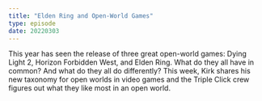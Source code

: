 ```yaml
---
title: "Elden Ring and Open-World Games"
type: episode
date: 20220303
---
```

This year has seen the release of three great open-world games: Dying Light 2, Horizon Forbidden West, and Elden Ring. What do they all have in common? And what do they all do differently? This week, Kirk shares his new taxonomy for open worlds in video games and the Triple Click crew figures out what they like most in an open world.